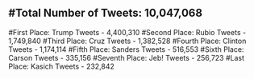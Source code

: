 #Total Number of Tweets: 10,047,068 
---
#First Place: Trump Tweets - 4,400,310
#Second Place: Rubio Tweets - 1,749,840
#Third Place: Cruz Tweets - 1,382,528
#Fourth Place: Clinton Tweets - 1,174,114
#Fifth Place: Sanders Tweets - 516,553
#Sixth Place: Carson Tweets - 335,156
#Seventh Place: Jeb! Tweets - 256,723
#Last Place: Kasich Tweets - 232,842
